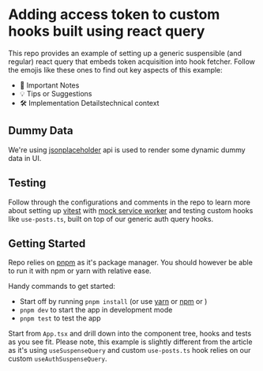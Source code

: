 # Adding access token to custom hooks built using react query

This repo provides an example of setting up a generic suspensible (and regular) react query that embeds token acquisition into hook fetcher. Follow the emojis like these ones to find out key aspects of this example:

- 🚨 Important Notes
- 💡 Tips or Suggestions
- 🛠️ Implementation Detailstechnical context

## Dummy Data

We're using [jsonplaceholder](https://jsonplaceholder.typicode.com/) api is used to render some dynamic dummy data in UI.

## Testing

Follow through the configurations and comments in the repo to learn more about setting up [vitest](https://vitest.dev/) with [mock service worker](https://mswjs.io/) and testing custom hooks like `use-posts.ts`, built on top of our generic auth query hooks.

## Getting Started

Repo relies on [pnpm](https://pnpm.io/) as it's package manager. You should however be able to run it with npm or yarn with relative ease.

Handy commands to get started:

- Start off by running `pnpm install` (or use [yarn](https://yarnpkg.com/) or [npm](https://www.npmjs.com/) or <your favourite package manager>)
- `pnpm dev` to start the app in development mode
- `pnpm test` to test the app

Start from `App.tsx` and drill down into the component tree, hooks and tests as you see fit. Please note, this example is slightly different from the article as it's using `useSuspenseQuery` and custom `use-posts.ts` hook relies on our custom `useAuthSuspenseQuery`.
